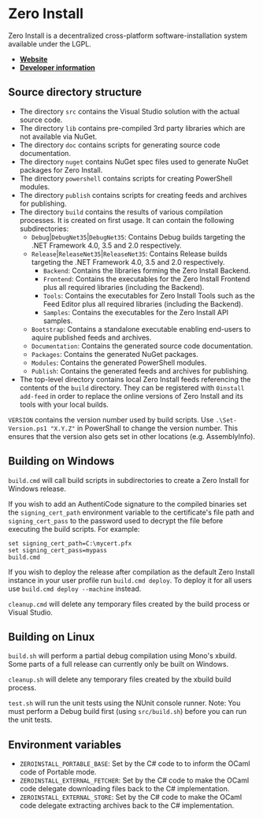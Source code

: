 Zero Install
============
Zero Install is a decentralized cross-platform software-installation system available under the LGPL.

- **[Website](http://0install.de/)**
- **[Developer information](http://0install.de/dev/)**


Source directory structure
--------------------------
- The directory `src` contains the Visual Studio solution with the actual source code.
- The directory `lib` contains pre-compiled 3rd party libraries which are not available via NuGet.
- The directory `doc` contains scripts for generating source code documentation.
- The directory `nuget` contains NuGet spec files used to generate NuGet packages for Zero Install.
- The directory `powershell` contains scripts for creating PowerShell modules.
- The directory `publish` contains scripts for creating feeds and archives for publishing.
- The directory `build` contains the results of various compilation processes. It is created on first usage. It can contain the following subdirectories:
  - `Debug`|`DebugNet35`|`DebugNet35`: Contains Debug builds targeting the .NET Framework 4.0, 3.5 and 2.0 respectively.
  - `Release`|`ReleaseNet35`|`ReleaseNet35`: Contains Release builds targeting the .NET Framework 4.0, 3.5 and 2.0 respectively.
    - `Backend`: Contains the libraries forming the Zero Install Backend.
    - `Frontend`: Contains the executables for the Zero Install Frontend plus all required libraries (including the Backend).
    - `Tools`: Contains the executables for Zero Install Tools such as the Feed Editor plus all required libraries (including the Backend).
    - `Samples`: Contains the executables for the Zero Install API samples.
  - `Bootstrap`: Contains a standalone executable enabling end-users to aquire published feeds and archives.
  - `Documentation`: Contains the generated source code documentation.
  - `Packages`: Contains the generated NuGet packages.
  - `Modules`: Contains the generated PowerShell modules.
  - `Publish`: Contains the generated feeds and archives for publishing.
- The top-level directory contains local Zero Install feeds referencing the contents of the `build` directory. They can be registered with `0install add-feed` in order to replace the online versions of Zero Install and its tools with your local builds.

`VERSION` contains the version number used by build scripts.
Use `.\Set-Version.ps1 "X.Y.Z"` in PowerShall to change the version number. This ensures that the version also gets set in other locations (e.g. AssemblyInfo).


Building on Windows
-------------------
`build.cmd` will call build scripts in subdirectories to create a Zero Install for Windows release.

If you wish to add an AuthentiCode signature to the compiled binaries set the `signing_cert_path` environment variable to the certificate's file path and `signing_cert_pass` to the password used to decrypt the file before executing the build scripts.
For example:
```
set signing_cert_path=C:\mycert.pfx
set signing_cert_pass=mypass
build.cmd
```

If you wish to deploy the release after compilation as the default Zero Install instance in your user profile run `build.cmd deploy`. To deploy it for all users use `build.cmd deploy --machine` instead.

`cleanup.cmd` will delete any temporary files created by the build process or Visual Studio.


Building on Linux
-----------------
`build.sh` will perform a partial debug compilation using Mono's xbuild. Some parts of a full release can currently only be built on Windows.

`cleanup.sh` will delete any temporary files created by the xbuild build process.

`test.sh` will run the unit tests using the NUnit console runner.
Note: You must perform a Debug build first (using `src/build.sh`) before you can run the unit tests.


Environment variables
---------------------
- `ZEROINSTALL_PORTABLE_BASE`: Set by the C# code to to inform the OCaml code of Portable mode.
- `ZEROINSTALL_EXTERNAL_FETCHER`: Set by the C# code to make the OCaml code delegate downloading files back to the C# implementation.
- `ZEROINSTALL_EXTERNAL_STORE`: Set by the C# code to make the OCaml code delegate extracting archives back to the C# implementation.
